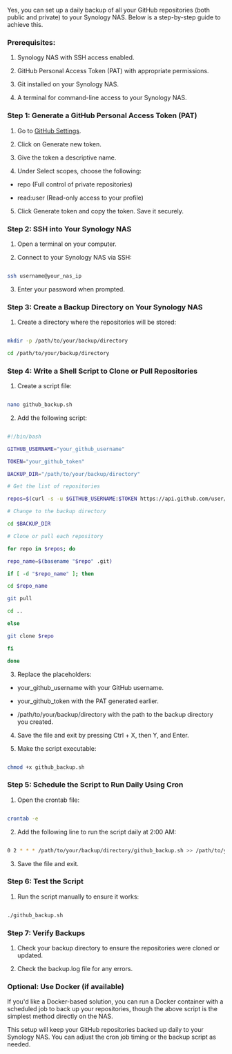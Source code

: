 Yes, you can set up a daily backup of all your GitHub repositories (both public and private) to your Synology NAS. Below is a step-by-step guide to achieve this.

### Prerequisites:

1. Synology NAS with SSH access enabled.

2. GitHub Personal Access Token (PAT) with appropriate permissions.

3. Git installed on your Synology NAS.

4. A terminal for command-line access to your Synology NAS.

### Step 1: Generate a GitHub Personal Access Token (PAT)

1. Go to [GitHub Settings](https://github.com/settings/tokens).

2. Click on Generate new token.

3. Give the token a descriptive name.

4. Under Select scopes, choose the following:

- repo (Full control of private repositories)

- read:user (Read-only access to your profile)

5. Click Generate token and copy the token. Save it securely.

### Step 2: SSH into Your Synology NAS

1. Open a terminal on your computer.

2. Connect to your Synology NAS via SSH:

```bash

ssh username@your_nas_ip

```

3. Enter your password when prompted.

### Step 3: Create a Backup Directory on Your Synology NAS

1. Create a directory where the repositories will be stored:

```bash

mkdir -p /path/to/your/backup/directory

cd /path/to/your/backup/directory

```

### Step 4: Write a Shell Script to Clone or Pull Repositories

1. Create a script file:

```bash

nano github_backup.sh

```

2. Add the following script:

```bash

#!/bin/bash

GITHUB_USERNAME="your_github_username"

TOKEN="your_github_token"

BACKUP_DIR="/path/to/your/backup/directory"

# Get the list of repositories

repos=$(curl -s -u $GITHUB_USERNAME:$TOKEN https://api.github.com/user/repos?per_page=100 | jq -r '.[].ssh_url')

# Change to the backup directory

cd $BACKUP_DIR

# Clone or pull each repository

for repo in $repos; do

repo_name=$(basename "$repo" .git)

if [ -d "$repo_name" ]; then

cd $repo_name

git pull

cd ..

else

git clone $repo

fi

done

```

3. Replace the placeholders:

- your_github_username with your GitHub username.

- your_github_token with the PAT generated earlier.

- /path/to/your/backup/directory with the path to the backup directory you created.

4. Save the file and exit by pressing Ctrl + X, then Y, and Enter.

5. Make the script executable:

```bash

chmod +x github_backup.sh

```

### Step 5: Schedule the Script to Run Daily Using Cron

1. Open the crontab file:

```bash

crontab -e

```

2. Add the following line to run the script daily at 2:00 AM:

```bash

0 2 * * * /path/to/your/backup/directory/github_backup.sh >> /path/to/your/backup/directory/backup.log 2>&1

```

3. Save the file and exit.

### Step 6: Test the Script

1. Run the script manually to ensure it works:

```bash

./github_backup.sh

```

### Step 7: Verify Backups

1. Check your backup directory to ensure the repositories were cloned or updated.

2. Check the backup.log file for any errors.

### Optional: Use Docker (if available)

If you'd like a Docker-based solution, you can run a Docker container with a scheduled job to back up your repositories, though the above script is the simplest method directly on the NAS.

This setup will keep your GitHub repositories backed up daily to your Synology NAS. You can adjust the cron job timing or the backup script as needed.